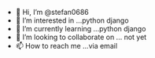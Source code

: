 - 👋 Hi, I’m @stefan0686
- 👀 I’m interested in ...python django
- 🌱 I’m currently learning ...python django
- 💞️ I’m looking to collaborate on ... not yet
- 📫 How to reach me ...via email

<!---
stefan0686/stefan0686 is a ✨ special ✨ repository because its `README.md` (this file) appears on your GitHub profile.
You can click the Preview link to take a look at your changes.
--->
